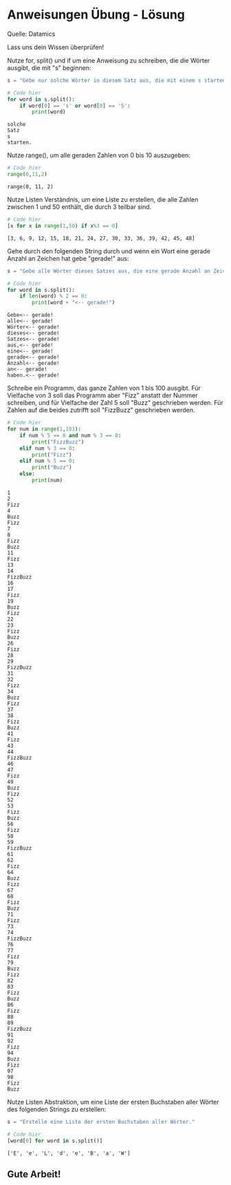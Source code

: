 # Anweisungen Übung - Lösung

Quelle: Datamics

Lass uns dein Wissen überprüfen!

Nutze for, split() und if um eine Anweisung zu schreiben, die die Wörter ausgibt, die mit "s" beginnen:


```python
s = "Gebe nur solche Wörter in diesem Satz aus, die mit einem s starten."
```


```python
# Code hier
for word in s.split():
    if word[0] == 's' or word[0] == 'S':
        print(word)
```

    solche
    Satz
    s
    starten.


Nutze range(), um alle geraden Zahlen von 0 bis 10 auszugeben:


```python
# Code hier
range(0,11,2)
```




    range(0, 11, 2)



Nutze Listen Verständnis, um eine Liste zu erstellen, die alle Zahlen zwischen 1 und 50 enthält, die durch 3 teilbar sind.


```python
# Code hier
[x for x in range(1,50) if x%3 == 0]
```




    [3, 6, 9, 12, 15, 18, 21, 24, 27, 30, 33, 36, 39, 42, 45, 48]



Gehe durch den folgenden String durch und wenn ein Wort eine gerade Anzahl an Zeichen hat gebe "gerade!" aus:


```python
s = "Gebe alle Wörter dieses Satzes aus, die eine gerade Anzahl an Zeichen haben."
```


```python
# Code hier
for word in s.split():
    if len(word) % 2 == 0:
        print(word + "<-- gerade!")
```

    Gebe<-- gerade!
    alle<-- gerade!
    Wörter<-- gerade!
    dieses<-- gerade!
    Satzes<-- gerade!
    aus,<-- gerade!
    eine<-- gerade!
    gerade<-- gerade!
    Anzahl<-- gerade!
    an<-- gerade!
    haben.<-- gerade!


Schreibe ein Programm, das ganze Zahlen von 1 bis 100 ausgibt. Für Vielfache von 3 soll das Programm aber "Fizz" anstatt der Nummer schreiben, und für Vielfache der Zahl 5 soll "Buzz" geschrieben werden. Für Zahlen auf die beides zutrifft soll "FizzBuzz" geschrieben werden.


```python
# Code hier
for num in range(1,101):
    if num % 5 == 0 and num % 3 == 0:
        print("FizzBuzz")
    elif num % 3 == 0:
        print("Fizz")
    elif num % 5 == 0:
        print("Buzz")
    else:
        print(num)
```

    1
    2
    Fizz
    4
    Buzz
    Fizz
    7
    8
    Fizz
    Buzz
    11
    Fizz
    13
    14
    FizzBuzz
    16
    17
    Fizz
    19
    Buzz
    Fizz
    22
    23
    Fizz
    Buzz
    26
    Fizz
    28
    29
    FizzBuzz
    31
    32
    Fizz
    34
    Buzz
    Fizz
    37
    38
    Fizz
    Buzz
    41
    Fizz
    43
    44
    FizzBuzz
    46
    47
    Fizz
    49
    Buzz
    Fizz
    52
    53
    Fizz
    Buzz
    56
    Fizz
    58
    59
    FizzBuzz
    61
    62
    Fizz
    64
    Buzz
    Fizz
    67
    68
    Fizz
    Buzz
    71
    Fizz
    73
    74
    FizzBuzz
    76
    77
    Fizz
    79
    Buzz
    Fizz
    82
    83
    Fizz
    Buzz
    86
    Fizz
    88
    89
    FizzBuzz
    91
    92
    Fizz
    94
    Buzz
    Fizz
    97
    98
    Fizz
    Buzz


Nutze Listen Abstraktion, um eine Liste der ersten Buchstaben aller Wörter des folgenden Strings zu erstellen:


```python
s = "Erstelle eine Liste der ersten Buchstaben aller Wörter."
```


```python
# Code hier
[word[0] for word in s.split()]
```




    ['E', 'e', 'L', 'd', 'e', 'B', 'a', 'W']



## Gute Arbeit!

